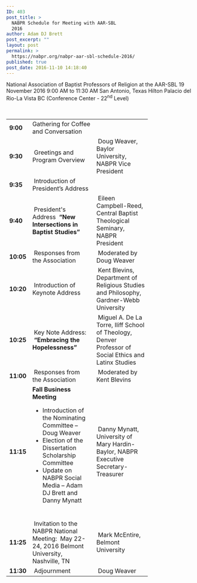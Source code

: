 ```yaml
---
ID: 403
post_title: >
  NABPR Schedule for Meeting with AAR-SBL
  2016
author: Adam DJ Brett
post_excerpt: ""
layout: post
permalink: >
  https://nabpr.org/nabpr-aar-sbl-schedule-2016/
published: true
post_date: 2016-11-10 14:18:40
---
```

National Association of Baptist Professors of Religion at the AAR-SBL
19 November 2016
9:00 AM to 11:30 AM
San Antonio, Texas
Hilton Palacio del Rio-La Vista BC (Conference Center - 22<sup>nd</sup> Level)

&nbsp;

<table style="width: 75%;">
<tbody>
<tr>
<td><strong>9:00</strong></td>
<td>Gathering for Coffee and Conversation</td>
<td></td>
</tr>
<tr>
<td><strong>9:30</strong></td>
<td> Greetings and Program Overview</td>
<td> Doug Weaver, Baylor University, NABPR Vice President</td>
</tr>
<tr>
<td><strong>9:35</strong></td>
<td> Introduction of President’s Address</td>
<td></td>
</tr>
<tr>
<td><strong>9:40</strong></td>
<td> President's Address
<strong> “New Intersections in Baptist Studies”</strong></td>
<td> Eileen Campbell-Reed, Central Baptist Theological Seminary, NABPR President</td>
</tr>
<tr>
<td><strong>10:05</strong></td>
<td> Responses from the Association</td>
<td> Moderated by Doug Weaver</td>
</tr>
<tr>
<td><strong>10:20</strong></td>
<td> Introduction of Keynote Address</td>
<td> Kent Blevins, Department of Religious Studies and Philosophy, Gardner-Webb University</td>
</tr>
<tr>
<td><strong>10:25</strong></td>
<td> Key Note Address:
<strong> “Embracing the Hopelessness”</strong></td>
<td> Miguel A. De La Torre, Iliff School of Theology, Denver Professor of Social Ethics and Latinx Studies</td>
</tr>
<tr>
<td><strong>11:00</strong></td>
<td> Responses from the Association</td>
<td> Moderated by Kent Blevins</td>
</tr>
<tr>
<td><strong>11:15</strong></td>
<td><strong>Fall Business Meeting</strong>
<ul>
    <li>Introduction of the Nominating Committee – Doug Weaver</li>
    <li>Election of the Dissertation Scholarship Committee</li>
    <li>Update on NABPR Social Media – Adam DJ Brett and Danny Mynatt</li>
</ul>
&nbsp;</td>
<td> Danny Mynatt, University of Mary Hardin-Baylor, NABPR Executive Secretary-Treasurer</td>
</tr>
<tr>
<td><strong>11:25</strong></td>
<td> Invitation to the NABPR National Meeting:  May 22-24, 2016 Belmont University, Nashville, TN</td>
<td> Mark McEntire, Belmont University</td>
</tr>
<tr>
<td><strong>11:30</strong></td>
<td> Adjournment</td>
<td> Doug Weaver</td>
</tr>
</tbody>
</table>

&nbsp;